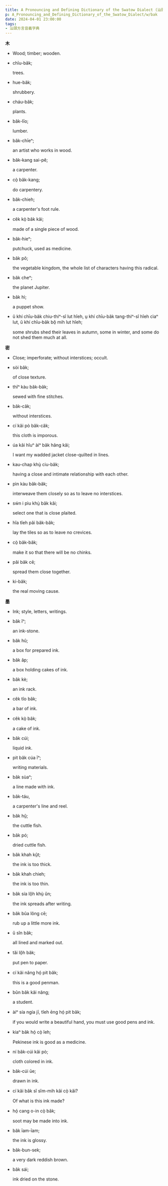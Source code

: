 ```yaml
---
title: A Pronouncing and Defining Dictionary of the Swatow Dialect (汕頭方言音義字典) / bak
p: A_Pronouncing_and_Defining_Dictionary_of_the_Swatow_Dialect/w/bak
date: 2024-04-01 23:00:00
tags: 
- 汕頭方言音義字典
---
```



**木**
- Wood; timber; wooden.

- chīu-bâk;

  trees.

- hue-bâk;

  shrubbery.

- cháu-bâk;

  plants.

- bâk-līo;

  lumber.

- bâk-chīeⁿ;

  an artist who works in wood.

- bâk-kang sai-pĕ;

  a carpenter.

- cò̤ bâk-kang;

  do carpentery.

- bâk-chieh;

  a carpenter's foot rule.

- cêk kò̤ bâk kâi;

  made of a single piece of wood.

- bâk-hieⁿ;

  putchuck, used as medicine.

- bâk pŏ;

  the vegetable kingdom, the whole list of characters having this radical.

- bâk cheⁿ;

  the planet Jupiter.

- bâk hì;

  a puppet show.

- ŭ khí chīu-bâk chiu-thiⁿ-sî lut hîeh, ṳ khí chīu-bâk tang-thiⁿ-sî hîeh cìaⁿ lut, ŭ khí chīu-bâk bô̤ mih lut hîeh;

  some shrubs shed their leaves in autumn, some in winter, and some do not shed them much at all.

**密**
- Close; imperforate; without interstices; occult.

- sòi bâk;

  of close texture.

- thīⁿ kàu bâk-bâk;

  sewed with fine stitches.

- bâk-câk;

  without interstices.

- cí kâi pò bâk-câk;

  this cloth is imporous.

- úa kâi hîuⁿ àiⁿ bâk hâng kâi;

  I want my wadded jacket close-quilted in lines.

- kau-chap khṳ̀ ciu-bâk;

  having a close and intimate relationship with each other.

- pìn kàu bâk-bâk;

  interweave them closely so as to leave no interstices.

- sẃn i pìu khṳ̀ bâk kâi;

  select one that is close plaited.

- hĭa tĭeh pâi bâk-bâk;

  lay the tiles so as to leave no crevices.

- cò̤ bâk-bâk;

  make it so that there will be no chinks.

- pâi bâk cē;

  spread them close together.

- ki-bâk;

  the real moving cause.

**墨**
- Ink; style, letters, writings.

- bâk īⁿ;

  an ink-stone.

- bâk hû;

  a box for prepared ink.

- bâk âp;

  a box holding cakes of ink.

- bâk kè;

  an ink rack.

- cêk tîo bâk;

  a bar of ink.

- cêk kò̤ bâk;

  a cake of ink.

- bâk cúi;

  liquid ink.

- pit bâk cúa īⁿ;

  writing materials.

- bâk sùaⁿ;

  a line made with ink.

- bâk-táu,

  a carpenter's line and reel.

- bâk hṳ̂;

  the cuttle fish.

- bâk pó;

  dried cuttle fish.

- bâk khah kṳ̂t;

  the ink is too thick.

- bâk khah chieh;

  the ink is too thin.

- bâk sía lô̤h khṳ̀ ŭn;

  the ink spreads after writing.

- bâk bûa lông cē;

  rub up a little more ink.

- ŭ sîn bâk;

  all lined and marked out.

- tăi lô̤h bâk;

  put pen to paper.

- cí kâi nâng hó̤ pit bâk;

  this is a good penman.

- bûn bâk kâi nâng;

  a student.

- àiⁿ sía ngía jī, tîeh ēng hó̤ pit bâk;

  if you would write a beautiful hand, you must use good pens and ink.

- kiaⁿ bâk hó̤ cò̤ îeh;

  Pekinese ink is good as a medicine.

- ní bâk-cúi kâi pò;

  cloth colored in ink.

- bâk-cúi ūe;

  drawn in ink.

- cí kâi bâk sĭ sĭm-mih kâi cò̤ kâi?

  Of what is this ink made?

- hó̤ cang o-in cò̤ bâk;

  soot may be made into ink.

- bâk īam-īam;

  the ink is glossy.

- bâk-bun-sek;

  a very dark reddish brown.

- bâk sái;

  ink dried on the stone.